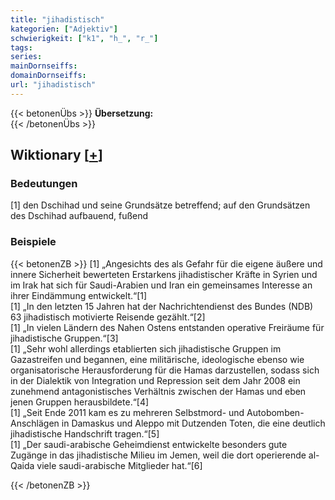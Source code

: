 ```yaml
---
title: "jihadistisch"
kategorien: ["Adjektiv"]
schwierigkeit: ["k1", "h_", "r_"]
tags:
series:
mainDornseiffs:
domainDornseiffs:
url: "jihadistisch"
---
```


{{< betonenÜbs >}}
**Übersetzung:**  
{{< /betonenÜbs >}}

## Wiktionary [[+](https://de.wiktionary.org/wiki/jihadistisch)]

### Bedeutungen
[1] den Dschihad und seine Grundsätze betreffend; auf den Grundsätzen des Dschihad aufbauend, fußend  

### Beispiele
{{< betonenZB >}}
[1] „Angesichts des als Gefahr für die eigene äußere und innere Sicherheit bewerteten Erstarkens jihadistischer Kräfte in Syrien und im Irak hat sich für Saudi-Arabien und Iran ein gemeinsames Interesse an ihrer Eindämmung entwickelt.“[1]  
[1] „In den letzten 15 Jahren hat der Nachrichtendienst des Bundes (NDB) 63 jihadistisch motivierte Reisende gezählt.“[2]  
[1] „In vielen Ländern des Nahen Ostens entstanden operative Freiräume für jihadistische Gruppen.“[3]  
[1] „Sehr wohl allerdings etablierten sich jihadistische Gruppen im Gazastreifen und begannen, eine militärische, ideologische ebenso wie organisatorische Herausforderung für die Hamas darzustellen, sodass sich in der Dialektik von Integration und Repression seit dem Jahr 2008 ein zunehmend antagonistisches Verhältnis zwischen der Hamas und eben jenen Gruppen herausbildete.“[4]  
[1] „Seit Ende 2011 kam es zu mehreren Selbstmord- und Autobomben-Anschlägen in Damaskus und Aleppo mit Dutzenden Toten, die eine deutlich jihadistische Handschrift tragen.“[5]  
[1] „Der saudi-arabische Geheimdienst entwickelte besonders gute Zugänge in das jihadistische Milieu im Jemen, weil die dort operierende al-Qaida viele saudi-arabische Mitglieder hat.“[6]  

{{< /betonenZB >}}

